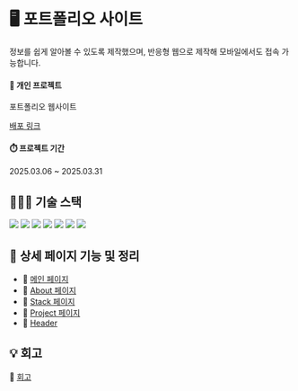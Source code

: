 # 🖥️ 포트폴리오 사이트
정보를 쉽게 알아볼 수 있도록 제작했으며, 반응형 웹으로 제작해 모바일에서도 접속 가능합니다.

#### 🔖 개인 프로젝트
포트폴리오 웹사이트

[배포 링크](https://yurim-portfolio-one.vercel.app/)

#### ⏱️ 프로젝트 기간 
2025.03.06 ~ 2025.03.31

## 👩🏻‍💻 기술 스택 
<span><img src="https://img.shields.io/badge/HTML5-E34F26?style=for-the-badge&logo=html5&logoColor=white"></span>
<span><img src="https://img.shields.io/badge/CSS3-1572B6?style=for-the-badge&logo=css3&logoColor=white"></span>
<span><img src="https://img.shields.io/badge/JavaScript-F7DF1E?style=for-the-badge&logo=JavaScript&logoColor=white"></span>
<span><img src="https://img.shields.io/badge/React-61DAFB?style=for-the-badge&logo=React&logoColor=white"></span>
<span><img src="https://img.shields.io/badge/Vite-646CFF?style=for-the-badge&logo=vite&logoColor=white"></span>
<span><img src="https://img.shields.io/badge/TailwindCSS-06B6D4?style=for-the-badge&logo=tailwindcss&logoColor=white"></span>
<span><img src="https://img.shields.io/badge/Framer%20Motion-EF476F?style=for-the-badge&logo=framer&logoColor=white"></span>

## 📄 상세 페이지 기능 및 정리
- 🔗 [메인 페이지](https://www.notion.so/app-1cc639c77548806aaa62e8348ee4cadb?pvs=4)
- 🔗 [About 페이지](https://www.notion.so/about-1c9639c7754880d5a0a1c39f7d0e5af6?pvs=4)
- 🔗 [Stack 페이지](https://www.notion.so/stack-1c9639c7754880ca8500f7d8d8127b14?pvs=4)
- 🔗 [Project 페이지](https://www.notion.so/project-1c9639c77548806f8eafe696eee5857f?pvs=4)
- 🔗 [Header](https://www.notion.so/header-1c9639c7754880f49359e11f4b07ca4c?pvs=4)

## 💡 회고
🔗 [회고](https://velog.io/@yurimi/%ED%8F%AC%ED%8A%B8%ED%8F%B4%EB%A6%AC%EC%98%A4-%EC%82%AC%EC%9D%B4%ED%8A%B8-%ED%9A%8C%EA%B3%A0)
